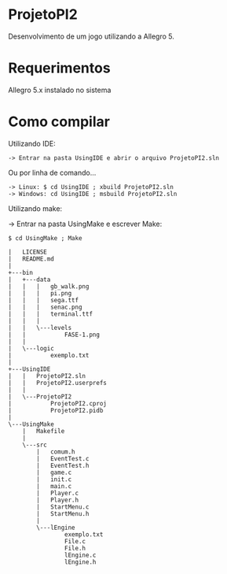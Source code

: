 ProjetoPI2
==========
Desenvolvimento de um jogo utilizando a Allegro 5.

Requerimentos
=============
Allegro 5.x instalado no sistema

Como compilar
=============
Utilizando IDE:
```
-> Entrar na pasta UsingIDE e abrir o arquivo ProjetoPI2.sln
```

Ou por linha de comando...

```
-> Linux: $ cd UsingIDE ; xbuild ProjetoPI2.sln
-> Windows: cd UsingIDE ; msbuild ProjetoPI2.sln
```

Utilizando make:

-> Entrar na pasta UsingMake e escrever Make:
```
$ cd UsingMake ; Make
```

```
|   LICENSE
|   README.md
|
+---bin
|   +---data
|   |   |   gb_walk.png
|   |   |   pi.png
|   |   |   sega.ttf
|   |   |   senac.png
|   |   |   terminal.ttf
|   |   |
|   |   \---levels
|   |           FASE-1.png
|   |
|   \---logic
|           exemplo.txt
|
+---UsingIDE
|   |   ProjetoPI2.sln
|   |   ProjetoPI2.userprefs
|   |
|   \---ProjetoPI2
|           ProjetoPI2.cproj
|           ProjetoPI2.pidb
|
\---UsingMake
    |   Makefile
    |
    \---src
        |   comum.h
        |   EventTest.c
        |   EventTest.h
        |   game.c
        |   init.c
        |   main.c
        |   Player.c
        |   Player.h
        |   StartMenu.c
        |   StartMenu.h
        |
        \---lEngine
                exemplo.txt
                File.c
                File.h
                lEngine.c
                lEngine.h
```
